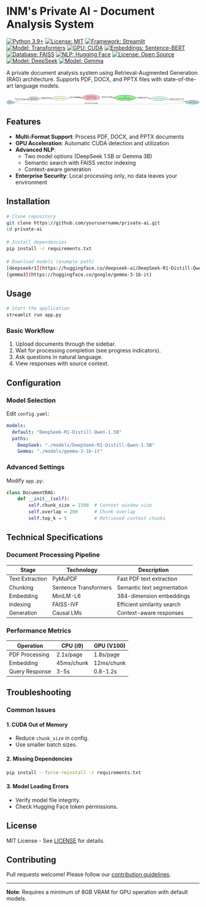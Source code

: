 # INM's Private AI - Document Analysis System

[![Python 3.9+](https://img.shields.io/badge/python-3.9+-blue.svg)](https://www.python.org/downloads/)
[![License: MIT](https://img.shields.io/badge/License-MIT-yellow.svg)](https://opensource.org/licenses/MIT)
[![Framework: Streamlit](https://img.shields.io/badge/Framework-Streamlit-FF4B4B.svg)](https://streamlit.io/)
[![Model: Transformers](https://img.shields.io/badge/Model-Transformers-green.svg)](https://huggingface.co/transformers/)
[![GPU: CUDA](https://img.shields.io/badge/GPU-CUDA-red.svg)](https://developer.nvidia.com/cuda-zone)
[![Embeddings: Sentence-BERT](https://img.shields.io/badge/Embeddings-SBERT-orange.svg)](https://www.sbert.net/)
[![Database: FAISS](https://img.shields.io/badge/Database-FAISS-blueviolet.svg)](https://faiss.ai/)
[![NLP: Hugging Face](https://img.shields.io/badge/NLP-HuggingFace-yellow.svg)](https://huggingface.co/)
[![License: Open Source](https://img.shields.io/badge/License-OpenSource-brightgreen.svg)](https://opensource.org/)
[![Model: DeepSeek](https://img.shields.io/badge/Model-DeepSeek_R1_Qwen_1.5B-blue.svg)](https://huggingface.co/deepseek-ai)
[![Model: Gemma](https://img.shields.io/badge/Model-Gemma_3_1B_IT-red.svg)](https://ai.google.dev/gemma)


A private document analysis system using Retrieval-Augmented Generation (RAG) architecture. Supports PDF, DOCX, and PPTX files with state-of-the-art language models.

![System Architecture](https://github.com/inareshmatta/Private_AI_Local_RAG_Gemma3_DeepSeek_Ai1.5b_Models/blob/main/architecture_diagram.png)

## Features

- **Multi-Format Support**: Process PDF, DOCX, and PPTX documents
- **GPU Acceleration**: Automatic CUDA detection and utilization
- **Advanced NLP**:
  - Two model options (DeepSeek 1.5B or Gemma 3B)
  - Semantic search with FAISS vector indexing
  - Context-aware generation
- **Enterprise Security**: Local processing only, no data leaves your environment

## Installation

```bash
# Clone repository
git clone https://github.com/yourusername/private-ai.git
cd private-ai

# Install dependencies
pip install -r requirements.txt

# Download models (example path)
[deepseekr1](https://huggingface.co/deepseek-ai/DeepSeek-R1-Distill-Qwen-1.5B)
[gemma3](https://huggingface.co/google/gemma-3-1b-it)
```

## Usage

```bash
# Start the application
streamlit run app.py
```

### Basic Workflow

1. Upload documents through the sidebar.
2. Wait for processing completion (see progress indicators).
3. Ask questions in natural language.
4. View responses with source context.

## Configuration

### Model Selection
Edit `config.yaml`:

```yaml
models:
  default: "DeepSeek-R1-Distill-Qwen-1.5B"
  paths:
    DeepSeek: "./models/DeepSeek-R1-Distill-Qwen-1.5B"
    Gemma: "./models/gemma-3-1b-it"
```

### Advanced Settings

Modify `app.py`:

```python
class DocumentRAG:
    def __init__(self):
        self.chunk_size = 1500  # Context window size
        self.overlap = 200      # Chunk overlap
        self.top_k = 5          # Retrieved context chunks
```

## Technical Specifications

### Document Processing Pipeline

| Stage             | Technology            | Description                     |
|------------------|----------------------|---------------------------------|
| Text Extraction  | PyMuPDF               | Fast PDF text extraction       |
| Chunking        | Sentence Transformers | Semantic text segmentation     |
| Embedding       | MiniLM-L6             | 384-dimension embeddings       |
| Indexing        | FAISS-IVF             | Efficient similarity search    |
| Generation      | Causal LMs            | Context-aware responses        |

### Performance Metrics

| Operation        | CPU (i9)  | GPU (V100)  |
|-----------------|----------|------------|
| PDF Processing  | 2.1s/page | 1.8s/page  |
| Embedding       | 45ms/chunk | 12ms/chunk |
| Query Response  | 3-5s      | 0.8-1.2s   |

## Troubleshooting

### Common Issues

#### 1. CUDA Out of Memory
- Reduce `chunk_size` in config.
- Use smaller batch sizes.

#### 2. Missing Dependencies

```bash
pip install --force-reinstall -r requirements.txt
```

#### 3. Model Loading Errors
- Verify model file integrity.
- Check Hugging Face token permissions.

## License

MIT License - See [LICENSE](LICENSE) for details.

## Contributing

Pull requests welcome! Please follow our [contribution guidelines](CONTRIBUTING.md).

---
**Note**: Requires a minimum of 8GB VRAM for GPU operation with default models.
